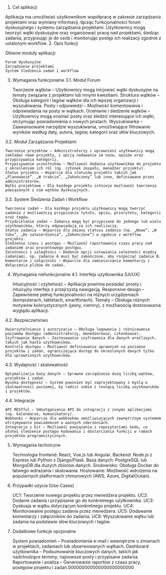 1. Cel aplikacji

Aplikacja ma umożliwiać użytkownikom współpracę w zakresie zarządzania projektami oraz wymiany informacji, łącząc funkcjonalności forum dyskusyjnego i systemu zarządzania projektami. Użytkownicy mogą tworzyć wątki dyskusyjne oraz organizować pracę nad projektami, śledząc zadania, przypisując je do osób i monitorując postęp ich realizacji zgodnie z ustalonym workflow.
2. Opis funkcji

Główne moduły aplikacji:

    Forum dyskusyjne
    Zarządzanie projektami
    System śledzenia zadań i workflow

3. Wymagania funkcjonalne
3.1. Moduł Forum

    Tworzenie wątków – Użytkownicy mogą inicjować wątki dyskusyjne na tematy związane z projektami lub innymi kwestiami.
    Struktura wątków – Obsługa kategorii i tagów wątków dla ich lepszej organizacji i wyszukiwania.
    Posty i odpowiedzi – Możliwość komentowania i odpowiadania na posty w wątkach.
    Ocenianie i śledzenie wątków – Użytkownicy mogą oceniać posty oraz śledzić interesujące ich wątki, otrzymując powiadomienia o nowych postach.
    Wyszukiwarka – Zaawansowane narzędzie wyszukiwania, umożliwiające filtrowanie wyników według daty, autora, tagów, kategorii oraz słów kluczowych.

3.2. Moduł Zarządzania Projektami

    Tworzenie projektów – Administratorzy i uprawnieni użytkownicy mogą zakładać nowe projekty, z opcją nadawania im nazw, opisów oraz przypisywania kategorii.
    Przypisywanie uczestników – Możliwość dodania użytkowników do projektu z określeniem ich ról (np. członek zespołu, menedżer projektu).
    Status projektu – Wsparcie dla statusów projektu takich jak „Planowanie”, „W trakcie”, „Zakończony” lub inne, definiowane przez administratorów.
    Wątki projektowe – Dla każdego projektu istnieje możliwość tworzenia powiązanych z nim wątków dyskusyjnych.

3.3. System Śledzenia Zadań i Workflow

    Tworzenie zadań – Dla każdego projektu użytkownicy mogą tworzyć zadania z możliwością przypisania tytułu, opisu, priorytetu, kategorii oraz tagów.
    Przydzielanie zadań – Zadania mogą być przypisane do jednego lub wielu użytkowników, którzy odpowiadają za ich realizację.
    Status zadania – Wsparcie dla zmiany statusu zadania (np. „Nowe”, „W toku”, „Do zatwierdzenia”, „Zakończone”) w zgodzie z workflow projektu.
    Śledzenie czasu i postępu – Możliwość raportowania czasu pracy nad zadaniem oraz procentowego postępu.
    Zależności i zaległości – Dodanie opcji ustawiania zależności między zadaniami, np. zadanie A musi być zakończone, aby rozpocząć zadanie B.
    Komentarze i załączniki – Wsparcie dla zamieszczania komentarzy i dołączania plików do zadań.

4. Wymagania niefunkcjonalne
4.1. Interfejs użytkownika (UI/UX)

    Intuicyjność i czytelność – Aplikacja powinna posiadać prosty i intuicyjny interfejs z przejrzystą nawigacją.
    Responsive design – Zapewnienie pełnej funkcjonalności na różnych urządzeniach (komputerach, tabletach, smartfonach).
    Tematy – Obsługa różnych motywów kolorystycznych (jasny, ciemny), z możliwością dostosowania wyglądu aplikacji.

4.2. Bezpieczeństwo

    Uwierzytelnianie i autoryzacja – Obsługa logowania i różnicowanie poziomów dostępu (administratorzy, menedżerowie, członkowie).
    Szyfrowanie danych – Zastosowanie szyfrowania dla danych wrażliwych, takich jak hasła użytkowników.
    Kontrola dostępu – Możliwość definiowania uprawnień na poziomie projektów i zadań, ograniczająca dostęp do określonych danych tylko dla uprawnionych użytkowników.

4.3. Wydajność i skalowalność

    Optymalizacja bazy danych – Sprawne zarządzanie dużą liczbą wątków, projektów i zadań.
    Wysoka dostępność – System powinien być zaprojektowany z myślą o skalowalności poziomej, by radzić sobie z rosnącą liczbą użytkowników i projektów.

4.4. Integracje

    API RESTful – Udostępnienie API do integracji z innymi aplikacjami (np. kalendarze, komunikatory).
    Webhooki – Wsparcie dla webhooków umożliwiających zewnętrznym systemom otrzymywanie powiadomień o ważnych zdarzeniach.
    Integracja z Git – Możliwość powiązania z repozytoriami kodu, co ułatwi śledzenie postępu kodowania i dostarczania funkcji w ramach projektów programistycznych.

5. Wymagania techniczne

    Technologia frontend: React, Vue.js lub Angular.
    Backend: Node.js z Express lub Python z Django/Flask.
    Baza danych: PostgreSQL lub MongoDB dla dużych zbiorów danych.
    Środowisko: Obsługa Docker do łatwego wdrażania i skalowania.
    Hostowanie: Możliwość wdrożenia na popularnych platformach chmurowych (AWS, Azure, DigitalOcean).

6. Przypadki użycia (Use Cases)

    UC1: Tworzenie nowego projektu przez menedżera projektu.
    UC2: Dodanie zadania i przypisanie go do konkretnego użytkownika.
    UC3: Dyskusja w wątku dotyczącym konkretnego projektu.
    UC4: Monitorowanie postępu zadania przez menedżera.
    UC5: Dodawanie komentarzy i załączników do zadania.
    UC6: Wyszukiwanie wątku lub zadania na podstawie słów kluczowych i tagów.

7. Dodatkowe funkcje opcjonalne

    System powiadomień – Powiadomienia e-mail i wewnętrzne o zmianach w projektach, zadaniach lub obserwowanych wątkach.
    Dashboard użytkownika – Podsumowanie kluczowych danych, takich jak nadchodzące terminy, najnowsze posty i przypisane zadania.
    Raportowanie i analiza – Generowanie raportów z czasu pracy, postępów projektu i zadań.000000000000000000000000